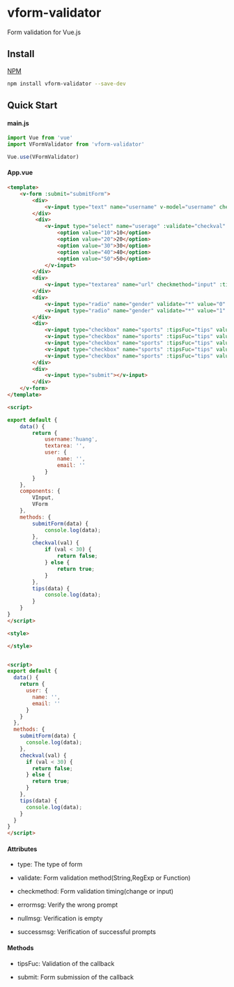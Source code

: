 # vform-validator
Form validation for Vue.js

## Install

[NPM](https://www.npmjs.com/)
```sh
npm install vform-validator --save-dev
```

## Quick Start

#### main.js

``` javascript
import Vue from 'vue'
import VFormValidator from 'vform-validator'

Vue.use(VFormValidator)
```

#### App.vue

```html
<template>
	<v-form :submit="submitForm">
		<div>
			<v-input type="text" name="username" v-model="username" checkmethod="change" nullmsg="empty" errormsg="error" successmsg="success" validate="s6-18" :tipsFuc="tips"></v-input>
		</div>
		 <div>
			<v-input type="select" name="userage" :validate="checkval" :tipsFuc="tips" checkmethod="change" >
				<option value="10">10</option>
				<option value="20">20</option>
				<option value="30">30</option>
				<option value="40">40</option>
				<option value="50">50</option>
			</v-input>
		</div>
		<div>
			<v-input type="textarea" name="url" checkmethod="input" :tipsFuc="tips" v-model="textarea" validate="s" placeholder="test"></v-input>
		</div>
		<div>
			<v-input type="radio" name="gender" validate="*" value="0" :tipsFuc="tips"></v-input>man
			<v-input type="radio" name="gender" validate="*" value="1" :tipsFuc="tips"></v-input>women
		</div>
		<div>
			<v-input type="checkbox" name="sports" :tipsFuc="tips" value="0"></v-input>0
			<v-input type="checkbox" name="sports" :tipsFuc="tips" value="1"></v-input>1
			<v-input type="checkbox" name="sports" :tipsFuc="tips" value="2"></v-input>2
			<v-input type="checkbox" name="sports" :tipsFuc="tips" value="3"></v-input>3
			<v-input type="checkbox" name="sports" :tipsFuc="tips" value="4"></v-input>4
		</div>
		<div>
			<v-input type="submit"></v-input>
		</div> 
	</v-form>
</template>

<script>

export default {
	data() {
		return {
			username:'huang',
			textarea: '',
			user: {
				name: '',
				email: ''
			}
		}
	},
	components: {
		VInput,
		VForm
	},
	methods: {
		submitForm(data) {
			console.log(data);
		},
		checkval(val) {
			if (val < 30) {
				return false;
			} else {
				return true;
			}
		},
		tips(data) {
			console.log(data);
		}
	}
}
</script>

<style>

</style>


<script>
export default {
  data() {
    return {
      user: {
        name: '',
        email: ''
      }
    }
  },
  methods: {
    submitForm(data) {
      console.log(data);
    },
    checkval(val) {
      if (val < 30) {
        return false;
      } else {
        return true;
      }
    },
    tips(data) {
      console.log(data);
    }
  }
}
</script>
```


#### Attributes

* type: The type of form

* validate: Form validation method(String,RegExp or Function)

* checkmethod: Form validation timing(change or input)

* errormsg: Verify the wrong prompt

* nullmsg: Verification is empty

* successmsg: Verification of successful prompts

#### Methods

* tipsFuc: Validation of the callback

* submit: Form submission of the callback
